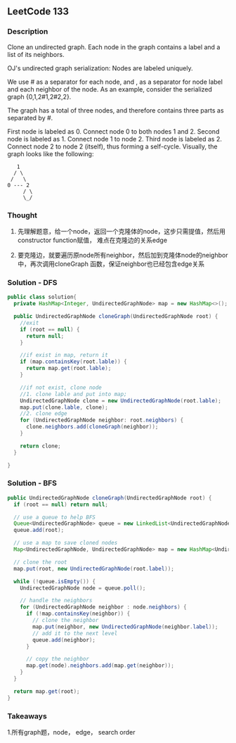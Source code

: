 ## LeetCode 133

### Description
Clone an undirected graph. Each node in the graph contains a label and a list of its neighbors.


OJ's undirected graph serialization:
Nodes are labeled uniquely.

We use # as a separator for each node, and , as a separator for node label and each neighbor of the node.
As an example, consider the serialized graph {0,1,2#1,2#2,2}.

The graph has a total of three nodes, and therefore contains three parts as separated by #.

First node is labeled as 0. Connect node 0 to both nodes 1 and 2.
Second node is labeled as 1. Connect node 1 to node 2.
Third node is labeled as 2. Connect node 2 to node 2 (itself), thus forming a self-cycle.
Visually, the graph looks like the following:

       1
      / \
     /   \
    0 --- 2
         / \
         \_/


### Thought
1. 先理解题意，给一个node，返回一个克隆体的node，这步只需提值，然后用constructor function赋值， 难点在克隆边的关系edge

2. 要克隆边，就要遍历原node所有neighbor，然后加到克隆体node的neighbor中，再次调用cloneGraph 函数，保证neighbor也已经包含edge关系


### Solution - DFS
``` java
public class solution{
  private HashMap<Integer, UndirectedGraphNode> map = new HashMap<>();

  public UndirectedGraphNode cloneGraph(UndirectedGraphNode root) {
    //exit
    if (root == null) {
      return null;
    }

    //if exist in map, return it
    if (map.containsKey(root.lable)) {
      return map.get(root.lable);
    }

    //if not exist, clone node
    //1. clone lable and put into map;
    UndirectedGraphNode clone = new UndirectedGraphNode(root.lable);
    map.put(clone.lable, clone);
    //2. clone edge
    for (UndirectedGraphNode neighbor: root.neighbors) {
      clone.neighbors.add(cloneGraph(neighbor));
    }

    return clone;
  }

}
```

### Solution - BFS
```java
public UndirectedGraphNode cloneGraph(UndirectedGraphNode root) {
  if (root == null) return null;

  // use a queue to help BFS
  Queue<UndirectedGraphNode> queue = new LinkedList<UndirectedGraphNode>();
  queue.add(root);

  // use a map to save cloned nodes
  Map<UndirectedGraphNode, UndirectedGraphNode> map = new HashMap<UndirectedGraphNode, UndirectedGraphNode>();

  // clone the root
  map.put(root, new UndirectedGraphNode(root.label));

  while (!queue.isEmpty()) {
    UndirectedGraphNode node = queue.poll();

    // handle the neighbors
    for (UndirectedGraphNode neighbor : node.neighbors) {
      if (!map.containsKey(neighbor)) {
        // clone the neighbor
        map.put(neighbor, new UndirectedGraphNode(neighbor.label));
        // add it to the next level
        queue.add(neighbor);
      }

      // copy the neighbor
      map.get(node).neighbors.add(map.get(neighbor));
    }
  }

  return map.get(root);
}
```
### Takeaways
1.所有graph题，node， edge， search order
